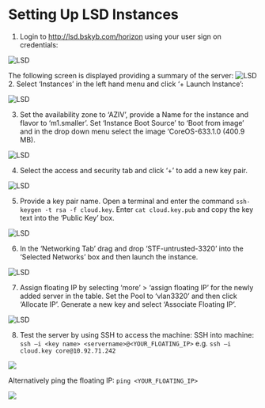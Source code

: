 # Setting Up LSD Instances

1. Login to http://lsd.bskyb.com/horizon using your user sign on credentials:

<img src="https://github.com/sky-uk/stf/blob/master/res/sky/image07.png?raw=true" alt="LSD">

The following screen is displayed providing a summary of the server:
<img src="https://github.com/sky-uk/stf/blob/master/res/sky/image06.png" alt="LSD">
2. Select ‘Instances’ in the left hand menu and click ‘+ Launch Instance’:

<img src="https://github.com/sky-uk/stf/blob/master/res/sky/image11.png?raw=true" alt="LSD">

3. Set the availability zone to ‘AZIV’, provide a Name for the instance and flavor to ‘m1.smaller’. Set ‘Instance Boot Source’ to ‘Boot from image’ and in the drop down menu select the image ‘CoreOS-633.1.0 (400.9 MB).

<img src="https://github.com/sky-uk/stf/blob/master/res/sky/image08.png?raw=true" alt="LSD">

4. Select the access and security tab and click ‘+’ to add a new key pair. 

<img src="https://github.com/sky-uk/stf/blob/master/res/sky/image12.png?raw=true" alt="LSD">

5. Provide a key pair name. Open a terminal and enter the command `ssh-keygen -t rsa -f cloud.key`. Enter `cat cloud.key.pub` and copy the key text into the ‘Public Key’ box.

<img src="https://github.com/sky-uk/stf/blob/master/res/sky/image19.png?raw=true" alt="LSD">

6. In the ‘Networking Tab’ drag and drop ‘STF-untrusted-3320’ into the ‘Selected Networks’ box and then launch the instance.

<img src="https://github.com/sky-uk/stf/blob/master/res/sky/image15.png?raw=true" alt="LSD">

7. Assign floating IP by selecting ‘more’ > ‘assign floating IP’ for the newly added server in the table. Set the Pool to ‘vlan3320’ and then click ‘Allocate IP’.  Generate a new key and select ‘Associate Floating IP’.

<img src="https://github.com/sky-uk/stf/blob/master/res/sky/image13.png?raw=true" alt="LSD">

8. Test the server by using SSH to access the machine:
SSH into machine: `ssh –i <key name> <servername>@<YOUR_FLOATING_IP>`
 e.g.  `ssh –i cloud.key core@10.92.71.242`

<img src="https://github.com/sky-uk/stf/blob/master/res/sky/image19.png?raw=true" >

Alternatively ping the floating IP: `ping <YOUR_FLOATING_IP>`

<img src="https://github.com/sky-uk/stf/blob/master/res/sky/image17.png?raw=true" >
